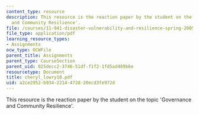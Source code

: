 ```yaml
---
content_type: resource
description: This resource is the reaction paper by the student on the topic 'Governance
  and Community Resilience'.
file: /courses/11-941-disaster-vulnerability-and-resilience-spring-2005/a2ce2952b9342214472d20ecd3fe972d_cheryl_lowry10.pdf
file_type: application/pdf
learning_resource_types:
- Assignments
ocw_type: OCWFile
parent_title: Assignments
parent_type: CourseSection
parent_uid: 025decc2-3746-51df-f1f2-1fd5ad489b6e
resourcetype: Document
title: cheryl_lowry10.pdf
uid: a2ce2952-b934-2214-472d-20ecd3fe972d
---
```

This resource is the reaction paper by the student on the topic 'Governance and Community Resilience'.

